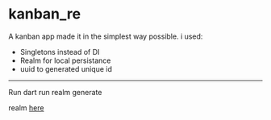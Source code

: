 # kanban_re

A kanban app made it in the simplest way possible.
i used:

- Singletons instead of DI
- Realm for local persistance
- uuid to generated unique id



------ 

Run dart run realm generate

realm [here](https://www.mongodb.com/docs/atlas/device-sdks/sdk/flutter/quick-start/)